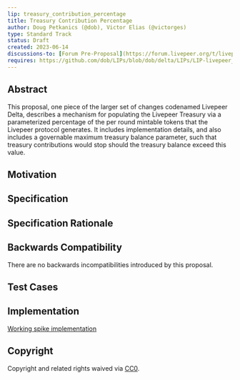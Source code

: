 ```yaml
---
lip: treasury_contribution_percentage
title: Treasury Contribution Percentage
author: Doug Petkanics (@dob), Victor Elias (@victorges)
type: Standard Track
status: Draft
created: 2023-06-14
discussions-to: [Forum Pre-Proposal](https://forum.livepeer.org/t/livepeer-delta-phase-pre-proposal-sustainability-public-goods-funding-treasury-and-decentralization/2056)
requires: https://github.com/dob/LIPs/blob/dob/delta/LIPs/LIP-livepeer_treasury.md
---
```


## Abstract

This proposal, one piece of the larger set of changes codenamed Livepeer Delta, describes a mechanism for populating the Livepeer Treasury via a parameterized percentage of the per round mintable tokens that the Livepeer protocol generates. It includes implementation details, and also includes a governable maximum treasury balance parameter, such that treasury contributions would stop should the treasury balance exceed this value.

## Motivation


## Specification


## Specification Rationale


## Backwards Compatibility

There are no backwards incompatibilities introduced by this proposal. 

## Test Cases


## Implementation

[Working spike implementation](https://github.com/livepeer/protocol/tree/vg/spike/treasury)

## Copyright

Copyright and related rights waived via [CC0](https://creativecommons.org/publicdomain/zero/1.0/).
